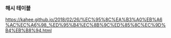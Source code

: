### 해시 테이블 
https://kahee.github.io/2018/02/26/%EC%95%8C%EA%B3%A0%EB%A6%AC%EC%A6%98_%ED%95%B4%EC%8B%9C%ED%85%8C%EC%9D%B4%EB%B8%94.html
